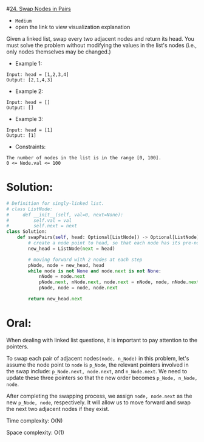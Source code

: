 #[24. Swap Nodes in Pairs](https://leetcode.com/problems/swap-nodes-in-pairs/description/) 
+ `Medium`
+ open the link to view visualization explanation

Given a linked list, swap every two adjacent nodes and return its head. You must solve the problem without modifying the values in the list's nodes (i.e., only nodes themselves may be changed.)


+ Example 1:

```
Input: head = [1,2,3,4]
Output: [2,1,4,3]
```

+ Example 2:

```
Input: head = []
Output: []
```


+ Example 3:

```
Input: head = [1]
Output: [1]
```


+ Constraints:

```
The number of nodes in the list is in the range [0, 100].
0 <= Node.val <= 100
```

# Solution:
```python {.line-numbers}
# Definition for singly-linked list.
# class ListNode:
#     def __init__(self, val=0, next=None):
#         self.val = val
#         self.next = next
class Solution:
    def swapPairs(self, head: Optional[ListNode]) -> Optional[ListNode]:
        # create a node point to head, so that each node has its pre-node
        new_head = ListNode(next = head)

        # moving forward with 2 nodes at each step
        pNode, node = new_head, head
        while node is not None and node.next is not None:
            nNode = node.next
            pNode.next, nNode.next, node.next = nNode, node, nNode.next
            pNode, node = node, node.next

        return new_head.next
```

# Oral:
When dealing with linked list questions, it is important to pay attention to the pointers.

To swap each pair of adjacent nodes`(node, n_Node)` in this problem, let's assume the node point to `node` is `p_Node`, the relevant pointers involved in the swap include: `p_Node.next, node.next`, and `n_Node.next`. We need to update these three pointers so that the new order becomes `p_Node, n_Node, node`.

After completing the swapping process, we assign `node, node.next` as the new `p_Node, node`, respectively. It will allow us to move forward and swap the next two adjacent nodes if they exist.

Time complexity: O(N)

Space complexity: O(1)
